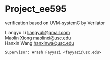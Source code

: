 # Project_ee595
verification based on UVM-systemC by Verilator

  Liangyu Li <liangyuli@gmail.com> <br/>
  Maolin Xiong <maolinxi@usc.edu>  <br/>
  Hanxin Wang <hanxinwa@usc.edu>	  <br/>

	Supervisor: Arash Fayyazi <fayyazi@usc.edu>

